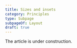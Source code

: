 ```yaml
---
title: Sizes and insets
category: Principles
type: Subpage
subpageOf: Layout
draft: true
---
```


The article is under construction.